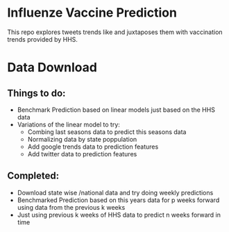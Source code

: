# Influenze Vaccine Prediction
This repo explores tweets trends like  and juxtaposes them with vaccination trends provided by HHS.

# Data Download


## Things to do:
 * Benchmark Prediction based on linear models just based on the HHS data 
 * Variations of the linear model to try:
    * Combing last seasons data to predict this seasons data
    * Normalizing data by state poppulation
    * Add google trends data to prediction features 
    * Add twitter data to prediction features
    
## Completed:
 * Download state wise /national data and try doing weekly predictions
 * Benchmarked Prediction  based on this years data for p weeks forward using data from the previous k weeks
 * Just using previous k weeks of HHS data to predict n weeks forward in time
